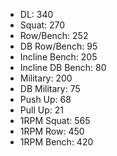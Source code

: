 * DL: 340
*  Squat: 270
*  Row/Bench: 252
*  DB Row/Bench: 95
*  Incline Bench: 205
*  Incline DB Bench: 80
*  Military: 200
*  DB Military: 75
*  Push Up: 68
*  Pull Up: 21
*  1RPM Squat: 565
*  1RPM Row: 450
*  1RPM Bench: 420

